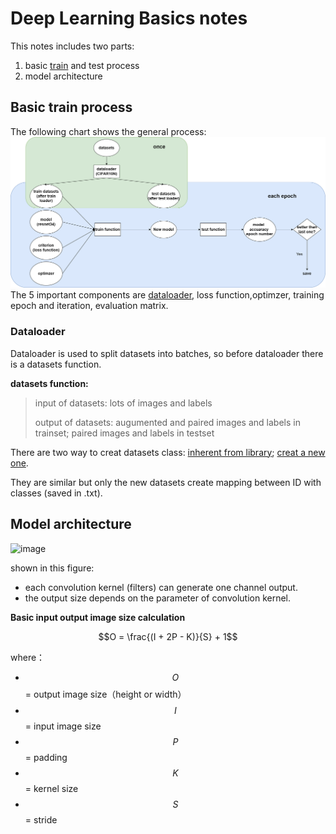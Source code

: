 # Deep Learning Basics notes
This notes includes two parts: 
1. basic [train](https://github.com/linzhe001/tutorial_notebooks/edit/Notes/Deep_Learning_Basics.md#basic-train-process) and test process 
2. model architecture
## Basic train process
The following chart shows the general process:
![image](./media/CIFAR_10N_CNN%20code%20flow%20chart.png)
The 5 important components are [dataloader](https://github.com/linzhe001/tutorial_notebooks/edit/Notes/Deep_Learning_Basics.md#dataloader), loss function,optimzer, training epoch and iteration, evaluation matrix.
### Dataloader
Dataloader is used to split datasets into batches, so before dataloader there is a datasets function.

**datasets function:**

> input of datasets: lots of images and labels
> 
> output of datasets: augumented and paired images and labels in trainset; paired images and labels in testset

There are two way to creat datasets class: [inherent from library](https://colab.research.google.com/github/linzhe001/tutorial_notebooks/blob/Notes/CIFAR_10N_CNN_withNotes.ipynb#scrollTo=z4uiWMiyCkjk&line=8&uniqifier=1); [creat a new one](https://colab.research.google.com/github/mobarakol/tutorial_notebooks/blob/main/tiny_imagenet.ipynb#scrollTo=O5IYHVb5Rukr&line=6&uniqifier=1).

They are similar but only the new datasets create mapping between ID with classes (saved in .txt).

## Model architecture

![image](./cnn_architecture.jpeg)

shown in this figure:
- each convolution kernel (filters) can generate one channel output. 
- the output size depends on the parameter of convolution kernel.


**Basic input output image size calculation**

$$O = \frac{(I + 2P - K)}{S} + 1$$

where：
- $$O$$ = output image size（height or width）
- $$I$$ = input image size
- $$P$$ = padding
- $$K$$ = kernel size
- $$S$$ = stride
